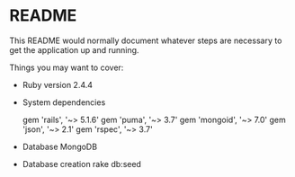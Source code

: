 # README

This README would normally document whatever steps are necessary to get the
application up and running.

Things you may want to cover:

* Ruby version 2.4.4

* System dependencies

  gem 'rails', '~> 5.1.6'
  gem 'puma', '~> 3.7'
  gem 'mongoid', '~> 7.0'
  gem 'json', '~> 2.1'
  gem 'rspec', '~> 3.7'

* Database MongoDB

* Database creation
  rake db:seed

